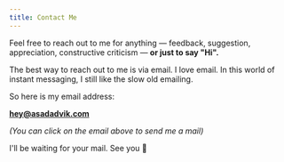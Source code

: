 ```yaml
---
title: Contact Me
---
```

Feel free to reach out to me for anything — feedback, suggestion, appreciation, constructive criticism — **or just to say "Hi".**

The best way to reach out to me is via email. I love email. In this world of instant messaging, I still like the slow old emailing. 

So here is my email address:

**[hey@asadadvik.com](mailto:hey@asadadvik.com)**

*(You can click on the email above to send me a mail)*

I'll be waiting for your mail. See you 👋